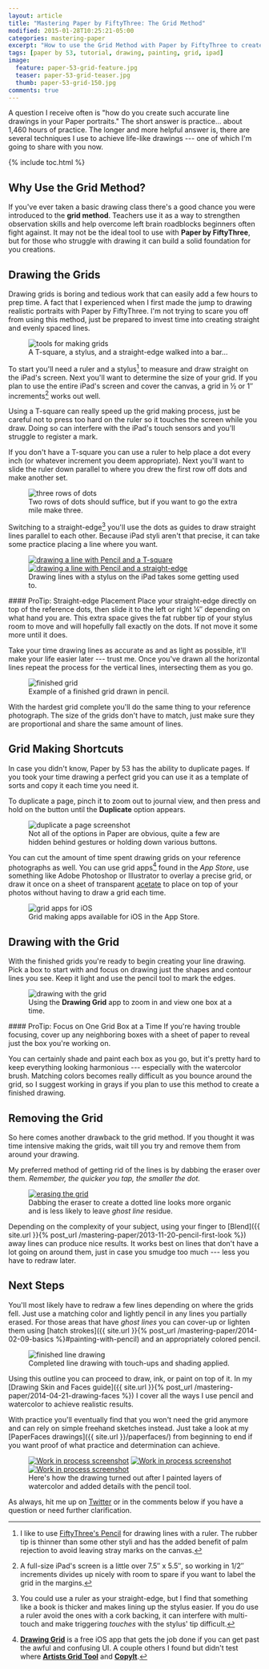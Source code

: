 ```yaml
---
layout: article
title: "Mastering Paper by FiftyThree: The Grid Method"
modified: 2015-01-28T10:25:21-05:00
categories: mastering-paper
excerpt: "How to use the Grid Method with Paper by FiftyThree to create accurate line drawings and improve your work."
tags: [paper by 53, tutorial, drawing, painting, grid, ipad]
image:
  feature: paper-53-grid-feature.jpg
  teaser: paper-53-grid-teaser.jpg
  thumb: paper-53-grid-150.jpg
comments: true
---
```


A question I receive often is "how do you create such accurate line drawings in your Paper portraits." The short answer is practice... about 1,460 hours of practice. The longer and more helpful answer is, there are several techniques I use to achieve life-like drawings --- one of which I'm going to share with you now.

{% include toc.html %}

## Why Use the Grid Method?

If you've ever taken a basic drawing class there's a good chance you were introduced to the **grid method**. Teachers use it as a way to strengthen observation skills and help overcome left brain roadblocks beginners often fight against. It may not be the ideal tool to use with **Paper by FiftyThree**, but for those who struggle with drawing it can build a solid foundation for you creations.

## Drawing the Grids

Drawing grids is boring and tedious work that can easily add a few hours to prep time. A fact that I experienced when I first made the jump to drawing realistic portraits with Paper by FiftyThree. I'm not trying to scare you off from using this method, just be prepared to invest time into creating straight and evenly spaced lines. 

<figure>
  <img src="{{ site.url }}/images/paper-53-grid-tools.jpg" alt="tools for making grids">
  <figcaption>A T-square, a stylus, and a straight-edge walked into a bar…</figcaption>
</figure>

To start you'll need a ruler and a stylus[^pencil] to measure and draw straight on the iPad's screen. Next you'll want to determine the size of your grid. If you plan to use the entire iPad's screen and cover the canvas, a grid in ½ or 1″ increments[^increments] works out well.

[^pencil]: I like to use [FiftyThree's Pencil](http://www.amazon.com/gp/product/B00JP12300/ref=as_li_tl?ie=UTF8&camp=1789&creative=390957&creativeASIN=B00JP12300&linkCode=as2&tag=mademist-20&linkId=UNODSZKNUHXZJBE4) for drawing lines with a ruler. The rubber tip is thinner than some other styli and has the added benefit of palm rejection to avoid leaving stray marks on the canvas.

[^straightedge]: You could use a ruler as your straight-edge, but I find that something like a book is thicker and makes lining up the stylus easier. If you do use a ruler avoid the ones with a cork backing, it can interfere with multi-touch and make triggering *touches* with the stylus' tip difficult.

[^increments]: A full-size iPad's screen is a little over 7.5″ x 5.5″, so working in 1/2″ increments divides up nicely with room to spare if you want to label the grid in the margins.

Using a T-square can really speed up the grid making process, just be careful not to press too hard on the ruler so it touches the screen while you draw. Doing so can interfere with the iPad's touch sensors and you'll struggle to register a mark.

If you don't have a T-square you can use a ruler to help place a dot every inch (or whatever increment you deem appropriate). Next you'll want to slide the ruler down parallel to where you drew the first row off dots and make another set.

<figure>
  <img src="{{ site.url }}/images/paper-53-grid-dots.jpg" alt="three rows of dots">
  <figcaption>Two rows of dots should suffice, but if you want to go the extra mile make three.</figcaption>
</figure>

Switching to a straight-edge[^straightedge] you'll use the dots as guides to draw straight lines parallel to each other. Because iPad styli aren't that precise, it can take some practice placing a line where you want.

<figure class="half">
  <a href="{{ site.url }}/images/paper-53-grid-t-square-lg.jpg"><img src="{{ site.url }}/images/paper-53-grid-t-square-600.jpg" alt="drawing a line with Pencil and a T-square"></a>
  <a href="{{ site.url }}/images/paper-53-grid-book-edge-lg.jpg"><img src="{{ site.url }}/images/paper-53-grid-book-edge-600.jpg" alt="drawing a line with Pencil and a straight-edge"></a>
  <figcaption>Drawing lines with a stylus on the iPad takes some getting used to.</figcaption>
</figure>

<div class="notice--info" markdown="1">
#### ProTip: Straight-edge Placement
Place your straight-edge directly on top of the reference dots, then slide it to the left or right ¼″ depending on what hand you are. This extra space gives the fat rubber tip of your stylus room to move and will hopefully fall exactly on the dots. If not move it some more until it does.
</div>

Take your time drawing lines as accurate as and as light as possible, it'll make your life easier later --- trust me. Once you've drawn all the horizontal lines repeat the process for the vertical lines, intersecting them as you go.

<figure>
  <img src="{{ site.url }}/images/paper-53-grid-finished.jpg" alt="finished grid">
  <figcaption>Example of a finished grid drawn in pencil.</figcaption>
</figure>

With the hardest grid complete you'll do the same thing to your reference photograph. The size of the grids don't have to match, just make sure they are proportional and share the same amount of lines.

## Grid Making Shortcuts

In case you didn't know, Paper by 53 has the ability to duplicate pages. If you took your time drawing a perfect grid you can use it as a template of sorts and copy it each time you need it.

To duplicate a page, pinch it to zoom out to journal view, and then press and hold on the <i class="fa fa-plus-circle"></i> button until the **Duplicate** option appears.

<figure>
  <img src="{{ site.url }}/images/paper-53-grid-duplicate-page.jpg" alt="duplicate a page screenshot">
  <figcaption>Not all of the options in Paper are obvious, quite a few are hidden behind gestures or holding down various buttons.</figcaption>
</figure>

You can cut the amount of time spent drawing grids on your reference photographs as well. You can use grid apps[^apps] found in the *App Store*, use something like Adobe Photoshop or Illustrator to overlay a precise grid, or draw it once on a sheet of transparent [acetate](http://www.amazon.com/gp/product/B002544NHA/ref=as_li_tl?ie=UTF8&camp=1789&creative=390957&creativeASIN=B002544NHA&linkCode=as2&tag=mademist-20&linkId=Y2BDW34WIVVBAZGF) to place on top of your photos without having to draw a grid each time.

[^apps]: [**Drawing Grid**](https://itunes.apple.com/us/app/drawing-grid/id500885379?mt=8) is a free iOS app that gets the job done if you can get past the awful and confusing UI. A couple others I found but didn't test where [**Artists Grid Tool**](https://itunes.apple.com/us/app/artists-grid-tool/id402430398?mt=8) and [**CopyIt**](https://itunes.apple.com/us/app/copyit-grid-drawing-method/id377185812?mt=8).

<figure>
  <img src="{{ site.url }}/images/paper-53-grid-apps.jpg" alt="grid apps for iOS">
  <figcaption>Grid making apps available for iOS in the App Store.</figcaption>
</figure>

## Drawing with the Grid

With the finished grids you're ready to begin creating your line drawing. Pick a box to start with and focus on drawing just the shapes and contour lines you see. Keep it light and use the pencil tool to mark the edges.

<figure>
  <img src="{{ site.url }}/images/paper-53-grid-method-drawing.jpg" alt="drawing with the grid">
  <figcaption>Using the <strong>Drawing Grid</strong> app to zoom in and view one box at a time.</figcaption>
</figure>

<div class="notice--info" markdown="1">
#### ProTip: Focus on One Grid Box at a Time
If you're having trouble focusing, cover up any neighboring boxes with a sheet of paper to reveal just the box you're working on.
</div>

You can certainly shade and paint each box as you go, but it's pretty hard to keep everything looking harmonious --- especially with the watercolor brush. Matching colors becomes really difficult as you bounce around the grid, so I suggest working in grays if you plan to use this method to create a finished drawing.

## Removing the Grid

So here comes another drawback to the grid method. If you thought it was time intensive making the grids, wait till you try and remove them from around your drawing.

My preferred method of getting rid of the lines is by dabbing the eraser over them. *Remember, the quicker you tap, the smaller the dot.*

<figure>
  <a href="{{ site.url }}/images/paper-53-grid-removing-lines-lg.jpg"><img src="{{ site.url }}/images/paper-53-grid-removing-lines-900.jpg" alt="erasing the grid"></a>
  <figcaption>Dabbing the eraser to create a dotted line looks more organic and is less likely to leave <em>ghost line</em> residue.</figcaption>
</figure>

Depending on the complexity of your subject, using your finger to [Blend]({{ site.url }}{% post_url /mastering-paper/2013-11-20-pencil-first-look %}) away lines can produce nice results. It works best on lines that don't have a lot going on around them, just in case you smudge too much --- less you have to redraw later.

## Next Steps

You'll most likely have to redraw a few lines depending on where the grids fell. Just use a matching color and lightly pencil in any lines you partially erased. For those areas that have *ghost lines* you can cover-up or lighten them using [hatch strokes]({{ site.url }}{% post_url /mastering-paper/2014-02-09-basics %}#painting-with-pencil) and an appropriately colored pencil.

<figure>
  <img src="{{ site.url }}/images/paper-53-grid-finished-line-drawing.jpg" alt="finished line drawing">
  <figcaption>Completed line drawing with touch-ups and shading applied.</figcaption>
</figure>

Using this outline you can proceed to draw, ink, or paint on top of it. In my [Drawing Skin and Faces guide]({{ site.url }}{% post_url /mastering-paper/2014-04-21-drawing-faces %}) I cover all the ways I use pencil and watercolor to achieve realistic results. 

With practice you'll eventually find that you won't need the grid anymore and can rely on simple freehand sketches instead. Just take a look at my [PaperFaces drawings]({{ site.url }}/paperfaces/) from beginning to end if you want proof of what practice and determination can achieve.

<figure class="third">
  <a href="{{ site.url }}/images/paperfaces-makenna-s-process-3-lg.jpg"><img src="{{ site.url }}/images/paperfaces-makenna-s-process-3-600.jpg" alt="Work in process screenshot"></a>
  <a href="{{ site.url }}/images/paperfaces-makenna-s-process-4-lg.jpg"><img src="{{ site.url }}/images/paperfaces-makenna-s-process-4-600.jpg" alt="Work in process screenshot"></a>
  <a href="{{ site.url }}/images/paperfaces-makenna-s-lg.jpg"><img src="{{ site.url }}/images/paperfaces-makenna-s-600.jpg" alt="Work in process screenshot"></a>
  <figcaption>Here's how the drawing turned out after I painted layers of watercolor and added details with the pencil tool.</figcaption>
</figure>

As always, hit me up on [Twitter](http://twitter.com/mmistakes) or in the comments below if you have a question or need further clarification.
